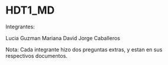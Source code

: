 # HDT1_MD

Integrantes:

Lucia Guzman
Mariana David
Jorge Caballeros

Nota: Cada integrante hizo dos preguntas extras, y estan en sus respectivos documentos.
